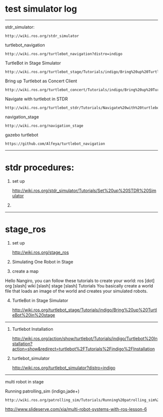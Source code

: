# test simulator log

***********************************

stdr_simulator:

	http://wiki.ros.org/stdr_simulator

turtlebot_navigation
	
	http://wiki.ros.org/turtlebot_navigation?distro=indigo

TurtleBot in Stage Simulator

	http://wiki.ros.org/turtlebot_stage/Tutorials/indigo/Bring%20up%20TurtleBot%20in%20stage

Bring up Turtlebot as Concert Client

	http://wiki.ros.org/turtlebot_concert/Tutorials/indigo/Bring%20up%20Turtlebot%20as%20Concert%20Client

Navigate with turtlebot in STDR

	http://wiki.ros.org/turtlebot_stdr/Tutorials/Navigate%20with%20turtlebot%20in%20STDR

navigation_stage

	http://wiki.ros.org/navigation_stage

gazebo turtlebot

	https://github.com/Alfeya/turtlebot_navigation

*************************************

# stdr procedures:

1. set up

	http://wiki.ros.org/stdr_simulator/Tutorials/Set%20up%20STDR%20Simulator

2.




************************************

# stage_ros

1. set up

	http://wiki.ros.org/stage_ros

2. Simulating One Robot in Stage


3. create a map

Hello Nangiro, you can follow these tutorials to create your world: ros [dot] org [slash] wiki [slash] stage [slash] Tutorials You basically create a world file that loads an image of the world and creates your simulated robots.﻿

4. TurtleBot in Stage Simulator

	http://wiki.ros.org/turtlebot_stage/Tutorials/indigo/Bring%20up%20TurtleBot%20in%20stage

************************************

1. Turtlebot Installation

	http://wiki.ros.org/action/show/turtlebot/Tutorials/indigo/Turtlebot%20Installation?action=show&redirect=turtlebot%2FTutorials%2Findigo%2FInstallation

2. turtlebot_simulator

	http://wiki.ros.org/turtlebot_simulator?distro=indigo



*************************************

multi robot in stage

Running patrolling_sim (indigo,jade+)

	http://wiki.ros.org/patrolling_sim/Tutorials/Running%20patrolling_sim%20%28indigo%2C%20jade%2B%29

http://www.slideserve.com/xia/multi-robot-systems-with-ros-lesson-6



